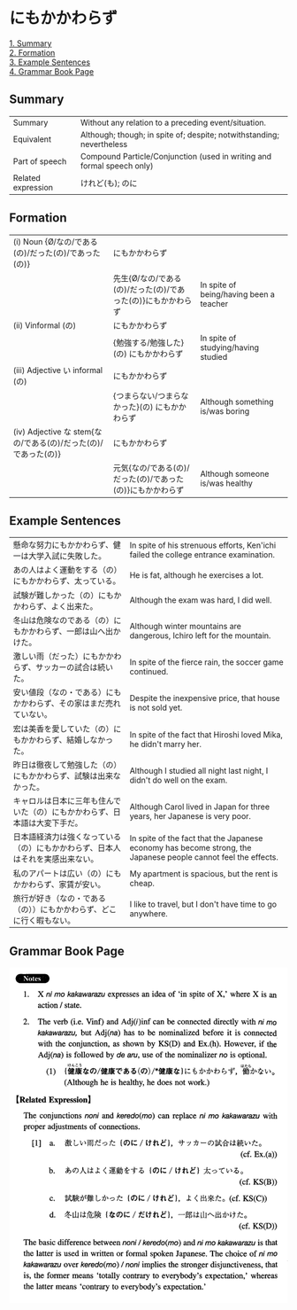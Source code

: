 # にもかかわらず

[1. Summary](#summary)<br>
[2. Formation](#formation)<br>
[3. Example Sentences](#example-sentences)<br>
[4. Grammar Book Page](#grammar-book-page)<br>


## Summary

<table><tr>   <td>Summary</td>   <td>Without any relation to a preceding event/situation.</td></tr><tr>   <td>Equivalent</td>   <td>Although; though; in spite of; despite; notwithstanding; nevertheless</td></tr><tr>   <td>Part of speech</td>   <td>Compound Particle/Conjunction (used in writing and formal speech only)</td></tr><tr>   <td>Related expression</td>   <td>けれど(も); のに</td></tr></table>

## Formation

<table class="table"><tbody><tr class="tr head"><td class="td"><span class="numbers">(i)</span> <span class="bold">Noun {Ø/なの/である(の)/だった(の)/であった(の)}</span></td><td class="td"><span class="concept">にもかかわらず</span></td><td class="td"></td></tr><tr class="tr"><td class="td"></td><td class="td"><span>先生{Ø/なの/である(の)/だった(の)/であった(の)}</span><span class="concept">にもかかわらず</span></td><td class="td"><span>In spite of being/having been a teacher</span></td></tr><tr class="tr head"><td class="td"><span class="numbers">(ii)</span> <span class="bold">Vinformal (の)</span> </td><td class="td"><span class="concept">にもかかわらず</span></td><td class="td"></td></tr><tr class="tr"><td class="td"></td><td class="td"><span>{勉強する/勉強した}(の)</span> <span class="concept">にもかかわらず</span></td><td class="td"><span>In spite of studying/having studied</span></td></tr><tr class="tr head"><td class="td"><span class="numbers">(iii)</span> <span class="bold">Adjective い informal (の)</span> </td><td class="td"><span class="concept">にもかかわらず</span></td><td class="td"></td></tr><tr class="tr"><td class="td"></td><td class="td"><span>{つまらない/つまらなかった}(の)</span> <span class="concept">にもかかわらず</span></td><td class="td"><span>Although something is/was boring</span></td></tr><tr class="tr head"><td class="td"><span class="numbers">(iv)</span> <span class="bold">Adjective な stem{なの/である(の)/だった(の)/であった(の)}</span></td><td class="td"><span class="concept">にもかかわらず</span></td><td class="td"></td></tr><tr class="tr"><td class="td"></td><td class="td"><span>元気{なの/である(の)/だった(の)/であった(の)}</span><span class="concept">にもかかわらず</span></td><td class="td"><span>Although someone is/was healthy</span></td></tr></tbody></table>

## Example Sentences

<table><tr>   <td>懸命な努力にもかかわらず、健一は大学入試に失敗した。</td>   <td>In spite of his strenuous efforts, Ken'ichi failed the college entrance examination.</td></tr><tr>   <td>あの人はよく運動をする（の）にもかかわらず、太っている。</td>   <td>He is fat, although he exercises a lot.</td></tr><tr>   <td>試験が難しかった（の）にもかかわらず、よく出来た。</td>   <td>Although the exam was hard, I did well.</td></tr><tr>   <td>冬山は危険なのである（の）にもかかわらず、一郎は山へ出かけた。</td>   <td>Although winter mountains are dangerous, Ichiro left for the mountain.</td></tr><tr>   <td>激しい雨（だった）にもかかわらず、サッカーの試合は続いた。</td>   <td>In spite of the fierce rain, the soccer game continued.</td></tr><tr>   <td>安い値段（なの・である）にもかかわらず、その家はまだ売れていない。</td>   <td>Despite the inexpensive price, that house is not sold yet.</td></tr><tr>   <td>宏は美香を愛していた（の）にもかかわらず、結婚しなかった。</td>   <td>In spite of the fact that Hiroshi loved Mika, he didn't marry her.</td></tr><tr>   <td>昨日は徹夜して勉強した（の）にもかかわらず、試験は出来なかった。</td>   <td>Although I studied all night last night, I didn't do well on the exam.</td></tr><tr>   <td>キャロルは日本に三年も住んでいた（の）にもかかわらず、日本語は大変下手だ。</td>   <td>Although Carol lived in Japan for three years, her Japanese is very poor.</td></tr><tr>   <td>日本語経済力は強くなっている（の）にもかかわらず、日本人はそれを実感出来ない。</td>   <td>In spite of the fact that the Japanese economy has become strong, the Japanese people cannot feel the effects.</td></tr><tr>   <td>私のアパートは広い（の）にもかかわらず、家賃が安い。</td>   <td>My apartment is spacious, but the rent is cheap.</td></tr><tr>   <td>旅行が好き（なの・である（の））にもかかわらず、どこに行く暇もない。</td>   <td>I like to travel, but I don't have time to go anywhere.</td></tr></table>

## Grammar Book Page

![](../img/Intermediateにもかかわらず.png)

